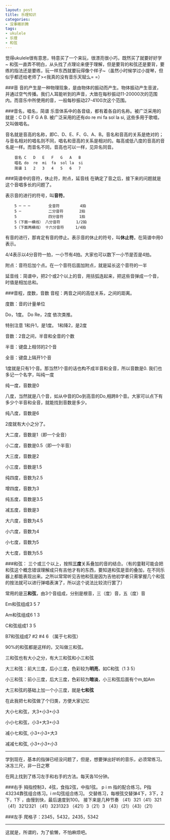 ```yaml
---
layout: post
title: 乐理知识
categories:
- 没事瞎折腾
tags:
- ukulele
- 乐理
- 和弦
---
```


觉得ukulele很有意思，特意买了一个来玩，很漂亮很小巧，既然买了就要好好学~
和弦一直弄不明白，从头找了点理论来便于理解，但是要背的和弦还是要背，要练的指法还是要练，玩一样东西就要玩得像个样子~（虽然小时候学过小提琴，但似乎都还给老师了><我真的没有音乐天赋么= =）

###音
音的产生是一种物理现象，是由物体的振动而产生。物体振动产生音波，并通过空气传播。我们人耳能听到的声音，大致在每秒振动11-20000次的范围内。而音乐中所使用的音，一般每秒振动27-4100次这个范围。

###音名，唱名，简谱
乐音体系中的各音级，都有着各自的名称。被广泛采用的就是：C D E F G A B. 被广泛采用的还有do re mi fa sol la si, 这些多用于歌唱，又叫做唱名。

音名就是音高的名称，即C、D、E、F、G、A、B。音名和音高的关系是绝对的；与音名相对的唱名则不同，唱名和音高的关系是相对的。每高或低八度的音高的音名是一样。而音名不同，音高也可以一样，见异名同音。

		音名 C   D   E   F   G   A   B
		唱名 do  re  mi  fa  sol la  si
		简谱 1   2   3   4   5   6   7

###简谱中的音符，休止符，附点，延音线
在确定了音之后，接下来的问题就是这个音唱多长的问题了。

表示音的进行的符号，叫**音符**。

		5 ─ ─ ─        全音符         4拍
		5 ─            二分音符       2拍
		5              四分音符       1拍
		5（下面一横线） 八分音符       1/2拍
		5（下面两横线） 十六分音符     1/4拍

有音的进行，那肯定有音的停止。表示音的休止的符号，叫**休止符**。在简谱中用0表示。

4/4表示以4分音符一拍，一小节有4拍。大家也可以数下一小节是否是4拍。

附点：音符后加个点。在一个音符后面加附点，就是延长这个音符的一半

延音线：简谱中，把2个或2个以上的音，用括弧连起来，把这些音弹成一个音，时值是相加总和。

###音程，度数，音数
音程：两音之间的高低关系，之间的距离。

度数：音的计量单位

Do，1度。 Do Re，2度 依次类推。

特别注意 1和升1，是1度。 1和降2，是2度

音数：2音之间，半音和全音的个数

半音：键盘上相邻的2个音

全音：键盘上隔开1个音

1度就是只有1个音。那当然1个音的话也构不成半音和全音，所以音数是0. 我们也多记一个名字，叫纯一度

纯一度，音数是0

八度，当然就是八个音，如从中音的Do到高音的Do,相跨8个音。大家可以点下有多少个半音和全音，就能找到音数是多少。

纯八度，音数是6

2度就有大小之分了。

大二度，音数是1（即一个全音）

小二度，音数是0.5（即一个半音）

大三度，音数是2

小三度，音数是1.5

纯四度，音数为2.5

增四度，音数为3

纯五度，音数是3.5

减五度，音数是3

大六度，音数为4.5

小六度，音数为4

小七度，音数为5

大七度，音数为5.5

###和弦：
三个或三个以上，按照**三度**关系叠加的音的结合。（有的童鞋可能会把和弦这个概念错误理解成只有吉他才有的东西，要知道和弦是音的叠加，在不同乐器上都能表现出来。之所以常常听见吉他和弦是因为吉他初学者只需掌握几个和弦的按法就可以进行弹唱表演了，所以这个说法比较流行罢了）

常用的是**三和弦**，由3个音组成，分别是根音，三（度）音，五（度）音

Em和弦组成3 5 7

Am和弦组成6 1 3

C和弦组成1 3 5

B7和弦组成7 #2 #4 6 （属于七和弦）

90%的和弦都是这样的，又叫做三和弦。

三和弦也有大小之分，有大三和弦和小三和弦

大三和弦：前大三度，后小三度，色彩较为**明亮**，如C和弦（1 3 5）

小三和弦：前小三度，后大三度，色彩较为**暗淡**，小三和弦后面有个m,如Am

大三和弦的基础上加一个小三度，就是**七和弦**

在此我把七和弦做了个归类，方便大家记忆

大小七和弦，大3+小3+小3

小小七和弦，小3+大3+小3

减小七和弦, 小3+小3+大3

减减七和弦, 小3+小3+小3

---

学到现在，基本的指弹已经没问题了，但是，想要弹出好听的音乐，必须常练习。冰冻三尺，非一日之寒

在网上找到了练习左手和右手的方法。每天各10分钟。

###右手
拇指控制3，4弦，食指2弦，中指1弦。
p i m  指的配合练习。P指43234靠弦组合练习。i m勾弦组合练习。
交替练习，每根弦交替弹4下，3下，2下，1下 ，由慢到快，最后速度到100。
接下来是几种节奏
（41）321（41）321
（41）3212321
（41）3231323
（421）3（21）3
（43）（21）（43）（21）

###左手
爬格子：2345，5432，2435，5342

---

这就是，所谓的，为了偷懒，不怕麻烦吧。




